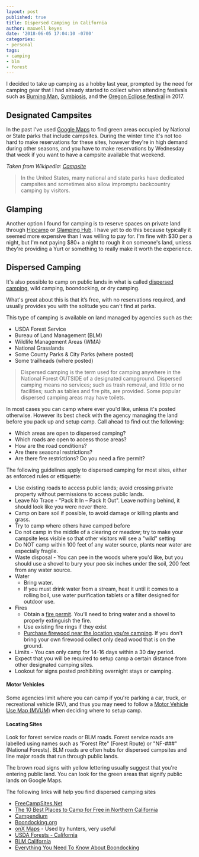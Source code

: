 ```yaml
---
layout: post
published: true
title: Dispersed Camping in California
author: maxwell keyes
date: '2018-06-05 17:04:10 -0700'
categories:
- personal
tags:
- camping
- blm
- forest
---
```


I decided to take up camping as a hobby last year, prompted by the need for
camping gear that I had already started to collect when attending festivals
such as [Burning Man], [Symbiosis], and the [Oregon Eclipse festival] in 2017.

## Designated Campsites

In the past I've used [Google Maps] to find green areas occupied by National
or State parks that include campsites. During the winter time it's not too
hard to make reservations for these sites, however they're in high demand during
other seasons, and you have to make reservations by Wednesday that week if you
want to have a campsite available that weekend.

_Taken from Wikipedia: [Campsite]_
> In the United States, many national and state parks have dedicated campsites
> and sometimes also allow impromptu backcountry camping by visitors.

## Glamping

Another option I found for camping is to reserve spaces on private land through
[Hipcamp] or [Glamping Hub]. I have yet to do this because typically it seemed
more expensive than I was willing to pay for. I'm fine with $30 per a night, but
I'm not paying $80+ a night to rough it on someone's land, unless they're
providing a Yurt or something to really make it worth the experience.

## Dispersed Camping

It's also possible to camp on public lands in what is called
[dispersed camping], wild camping, boondocking, or dry camping.

What's great about this is that it’s free, with no reservations required, and
usually provides you with the solitude you can't find at parks.

This type of camping is available on land managed by agencies such as the:

* USDA Forest Service
* Bureau of Land Management (BLM)
* Wildlife Management Areas (WMA)
* National Grasslands
* Some County Parks & City Parks (where posted)
* Some trailheads (where posted)

> Dispersed camping is the term used for camping anywhere in the National Forest
> OUTSIDE of a designated campground. Dispersed camping means no services; such
> as trash removal, and little or no facilities; such as tables and fire pits,
> are provided. Some popular dispersed camping areas may have toilets.

In most cases you can camp where ever you'd like, unless it's posted otherwise.
However its best check with the agency managing the land before you pack up and
setup camp. Call ahead to find out the following:

* Which areas are open to dispersed camping?
* Which roads are open to access those areas?
* How are the road conditions?
* Are there seasonal restrictions?
* Are there fire restrictions? Do you need a fire permit?

The following guidelines apply to dispersed camping for most sites, either as
enforced rules or ettiquette:

* Use existing roads to access public lands; avoid crossing private
  property without permissions to access public lands.
* Leave No Trace - "Pack It In – Pack It Out". Leave nothing behind, it should
  look like you were never there.
* Camp on bare soil if possible, to avoid damage or killing plants and grass.
* Try to camp where others have camped before
* Do not camp in the middle of a clearing or meadow; try to make your campsite
  less visible so that other visitors will see a "wild" setting
* Do NOT camp within 100 feet of any water source, plants near water are
  especially fragile.
* Waste disposal - You can pee in the woods where you'd like, but you should use
  a shovel to bury your poo six inches under the soil, 200 feet from any water
  source.
* Water
  * Bring water.
  * If you must drink water from a stream, heat it until it comes to a
  rolling boil, use water purification tablets or a filter designed for outdoor
  use.
* Fires
  * Obtain a [fire permit]. You'll need to bring water and a shovel to
    properly extinguish the fire.
  * Use existing fire rings if they exist
  * [Purchase firewood near the location you're camping]. If you don't bring
    your own firewood collect only dead wood that is on the ground.
* Limits - You can only camp for 14-16 days within a 30 day period.
* Expect that you will be required to setup camp a certain distance from other
  designated camping sites.
* Lookout for signs posted prohibiting overnight stays or camping.

#### Motor Vehicles

Some agencies limit where you can camp if you're parking a car, truck, or
recreational vehicle (RV), and thus you may need to follow a [Motor Vehicle Use
Map (MVUM)] when deciding where to setup camp.

#### Locating Sites

Look for forest service roads or BLM roads. Forest service roads are labelled
using names such as "Forest Rte" (Forest Route) or "NF-###" (National Forests).
BLM roads are often hubs for dispersed campsites and line major roads that run through public lands.

The brown road signs with yellow lettering usually suggest that you're entering
public land. You can look for the green areas that signify public lands on
Google Maps.

The following links will help you find dispersed camping sites

* [FreeCampSites.Net](http://freecampsites.net/)
* [The 10 Best Places to Camp for Free in Northern California]
* [Campendium](https://www.campendium.com/free-camping)
* [Boondocking.org](http://www.boondocking.org/)
* [onX Maps](https://www.onxmaps.com/) - Used by hunters, very useful
* [USDA Forests - California](https://www.fs.fed.us/recreation/map/state_list.shtml#C)
* [BLM California](https://www.blm.gov/california)
* [Everything You Need To Know About Boondocking]

[everything you need to know about boondocking]: https://www.ecocampor.com/blog/everything-you-need-to-know-about-boondocking.html
[dispersed camping]: https://gearjunkie.com/camp-free-public-land-dispersed-camping
[campsite]: https://en.wikipedia.org/wiki/Campsite#Campgrounds
[google maps]: https://www.google.com/maps/
[burning man]: https://burningman.org/
[Symbiosis]: http://symbiosisgathering.com/
[Oregon Eclipse festival]: https://vimeo.com/231974520
[Hipcamp]: https://www.hipcamp.com/
[Glamping Hub]: https://glampinghub.com/
[fire permit]: http://www.preventwildfireca.org/Campfire-Permit/
[Purchase firewood near the location you're camping]: http://firewood.ca.gov/
[Motor Vehicle Use Map (MVUM)]: https://www.fs.fed.us/recreation/programs/ohv/
[The 10 Best Places to Camp for Free in Northern California]: https://rootsrated.com/stories/the-10-best-places-to-camp-for-free-northern-california
